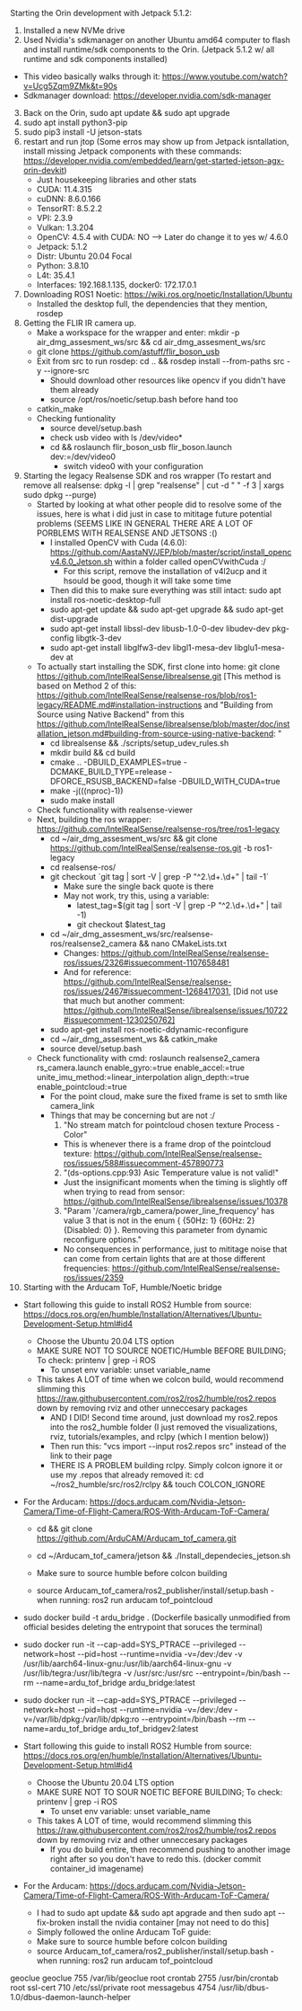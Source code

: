 Starting the Orin development with Jetpack 5.1.2:
1. Installed a new NVMe drive
2. Used Nvidia's sdkmanager on another Ubuntu amd64 computer to flash and install runtime/sdk components to the Orin. (Jetpack 5.1.2 w/ all runtime and sdk components installed)
- This video basically walks through it: https://www.youtube.com/watch?v=Ucg5Zqm9ZMk&t=90s
- Sdkmanager download: https://developer.nvidia.com/sdk-manager
3. Back on the Orin, sudo apt update && sudo apt upgrade
4. sudo apt install python3-pip
4. sudo pip3 install -U jetson-stats
5. restart and run jtop
  (Some erros may show up from Jetpack isntallation, install missing Jetpack components with these commands: https://developer.nvidia.com/embedded/learn/get-started-jetson-agx-orin-devkit)
    - Just housekeeping libraries and other stats
    -   CUDA: 11.4.315
    -   cuDNN: 8.6.0.166
    -   TensorRT: 8.5.2.2
    -   VPI: 2.3.9
    -   Vulkan: 1.3.204
    -   OpenCV: 4.5.4 with CUDA: NO --> Later do change it to yes w/ 4.6.0
    -   Jetpack: 5.1.2
    -   Distr: Ubuntu 20.04 Focal
    -   Python: 3.8.10
    -   L4t: 35.4.1  
    -   Interfaces: 192.168.1.135, docker0: 172.17.0.1
6. Downloading ROS1 Noetic: https://wiki.ros.org/noetic/Installation/Ubuntu
    - Installed the desktop full, the dependencies that they mention, rosdep
7. Getting the FLIR IR camera up.
    - Make a workspace for the wrapper and enter: mkdir -p air_dmg_assesment_ws/src && cd air_dmg_assesment_ws/src
    - git clone https://github.com/astuff/flir_boson_usb
    - Exit from src to run rosdep: cd .. && rosdep install --from-paths src -y --ignore-src
      - Should download other resources like opencv if you didn't have them already
      - source /opt/ros/noetic/setup.bash before hand too
    - catkin_make
    - Checking funtionality
      - source devel/setup.bash
      - check usb video with ls /dev/video*
      - cd && roslaunch flir_boson_usb flir_boson.launch dev:=/dev/video0
        - switch video0 with your configuration
8. Starting the legacy Realsense SDK and ros wrapper (To restart and remove all realsense: dpkg -l | grep "realsense" | cut -d " " -f 3 | xargs sudo dpkg --purge)
    - Started by looking at what other people did to resolve some of the issues, here is what i did just in case to mititage future potential problems (SEEMS LIKE IN GENERAL THERE ARE A LOT OF PORBLEMS WITH REALSENSE AND JETSONS :()
      - I installed OpenCV with Cuda (4.6.0): https://github.com/AastaNV/JEP/blob/master/script/install_opencv4.6.0_Jetson.sh within a folder called openCVwithCuda :/
        - For this script, remove the installation of v4l2ucp and it hsould be good, though it will take some time
      - Then did this to make sure everything was still intact: sudo apt install ros-noetic-desktop-full
      - sudo apt-get update && sudo apt-get upgrade && sudo apt-get dist-upgrade
      - sudo apt-get install libssl-dev libusb-1.0-0-dev libudev-dev pkg-config libgtk-3-dev
      - sudo apt-get install libglfw3-dev libgl1-mesa-dev libglu1-mesa-dev at
    - To actually start installing the SDK, first clone into home: git clone https://github.com/IntelRealSense/librealsense.git [This method is based on Method 2 of this: https://github.com/IntelRealSense/realsense-ros/blob/ros1-legacy/README.md#installation-instructions and "Building from Source using Native Backend" from this https://github.com/IntelRealSense/librealsense/blob/master/doc/installation_jetson.md#building-from-source-using-native-backend: "
      - cd librealsense && ./scripts/setup_udev_rules.sh
      - mkdir build && cd build
      - cmake .. -DBUILD_EXAMPLES=true -DCMAKE_BUILD_TYPE=release -DFORCE_RSUSB_BACKEND=false -DBUILD_WITH_CUDA=true
      - make -j$(($(nproc)-1))
      - sudo make install
    - Check functionality with realsense-viewer
    - Next, building the ros wrapper: https://github.com/IntelRealSense/realsense-ros/tree/ros1-legacy
      - cd ~/air_dmg_assesment_ws/src && git clone https://github.com/IntelRealSense/realsense-ros.git -b ros1-legacy
      - cd realsense-ros/
      - git checkout \`git tag | sort -V | grep -P "^2.\d+\.\d+" | tail -1\`
          - Make sure the single back quote is there
          - May not work, try this, using a variable:
              - latest_tag=$(git tag | sort -V | grep -P "^2.\d+\.\d+" | tail -1)
              - git checkout $latest_tag
      - cd ~/air_dmg_assesment_ws/src/realsense-ros/realsense2_camera && nano CMakeLists.txt
        - Changes: https://github.com/IntelRealSense/realsense-ros/issues/2326#issuecomment-1107658481
        - And for reference: https://github.com/IntelRealSense/realsense-ros/issues/2467#issuecomment-1268417031, [Did not use that much but another comment: https://github.com/IntelRealSense/librealsense/issues/10722#issuecomment-1230250762]
      - sudo apt-get install ros-noetic-ddynamic-reconfigure
      - cd ~/air_dmg_assesment_ws && catkin_make
      - source devel/setup.bash
    - Check functionality with cmd: roslaunch realsense2_camera rs_camera.launch enable_gyro:=true enable_accel:=true unite_imu_method:=linear_interpolation align_depth:=true enable_pointcloud:=true
      - For the point cloud, make sure the fixed frame is set to smth like camera_link
      - Things that may be concerning but are not :/
        1. "No stream match for pointcloud chosen texture Process - Color"
          - This is whenever there is a frame drop of the pointcloud texture: https://github.com/IntelRealSense/realsense-ros/issues/588#issuecomment-457890773
        2. "(ds-options.cpp:93) Asic Temperature value is not valid!"
          - Just the insignificant moments when the timing is slightly off when trying to read from sensor: https://github.com/IntelRealSense/librealsense/issues/10378
        3. "Param '/camera/rgb_camera/power_line_frequency' has value 3 that is not in the enum { {50Hz: 1} {60Hz: 2} {Disabled: 0} }. Removing this parameter from dynamic reconfigure options."
          - No consequences in performance, just to mititage noise that can come from certain lights that are at those different frequencies: https://github.com/IntelRealSense/realsense-ros/issues/2359
9. Starting with the Arducam ToF, Humble/Noetic bridge
  - Start following this guide to install ROS2 Humble from source: https://docs.ros.org/en/humble/Installation/Alternatives/Ubuntu-Development-Setup.html#id4
    - Choose the Ubuntu 20.04 LTS option
    - MAKE SURE NOT TO SOURCE NOETIC/Humble BEFORE BUILDING; To check: printenv | grep -i ROS
      - To unset env variable: unset variable_name
    - This takes A LOT of time when we colcon build, would recommend slimming this https://raw.githubusercontent.com/ros2/ros2/humble/ros2.repos down by removing rviz and other unneccesary packages
      - AND I DID! Second time around, just download my ros2.repos into the ros2_humble folder (I just removed the visualizations, rviz, tutorials/examples, and rclpy (which I mention below))
      - Then run this: "vcs import --input ros2.repos src" instead of the link to their page
      - THERE IS A PROBLEM building rclpy. Simply colcon ignore it or use my .repos that already removed it: cd ~/ros2_humble/src/ros2/rclpy && touch COLCON_IGNORE
  - For the Arducam: https://docs.arducam.com/Nvidia-Jetson-Camera/Time-of-Flight-Camera/ROS-With-Arducam-ToF-Camera/
    - cd && git clone https://github.com/ArduCAM/Arducam_tof_camera.git
    - cd ~/Arducam_tof_camera/jetson && ./Install_dependecies_jetson.sh 

    - Make sure to source humble before colcon building
    - source Arducam_tof_camera/ros2_publisher/install/setup.bash
          - when running: ros2 run arducam tof_pointcloud


  - sudo docker build -t ardu_bridge . (Dockerfile basically unmodified from official besides deleting the entrypoint that soruces the terminal)
  - sudo docker run -it --cap-add=SYS_PTRACE --privileged --network=host --pid=host --runtime=nvidia -v=/dev:/dev -v /usr/lib/aarch64-linux-gnu:/usr/lib/aarch64-linux-gnu -v /usr/lib/tegra:/usr/lib/tegra -v /usr/src:/usr/src --entrypoint=/bin/bash --rm --name=ardu_tof_bridge ardu_bridge:latest
  - sudo docker run -it --cap-add=SYS_PTRACE --privileged --network=host --pid=host --runtime=nvidia -v=/dev:/dev -v=/var/lib/dpkg:/var/lib/dpkg:ro --entrypoint=/bin/bash --rm --name=ardu_tof_bridge ardu_tof_bridgev2:latest

  - Start following this guide to install ROS2 Humble from source: https://docs.ros.org/en/humble/Installation/Alternatives/Ubuntu-Development-Setup.html#id4
    - Choose the Ubuntu 20.04 LTS option
    - MAKE SURE NOT TO SOUR NOETIC BEFORE BUILDING; To check: printenv | grep -i ROS
      - To unset env variable: unset variable_name
    - This takes A LOT of time, would recommend slimming this https://raw.githubusercontent.com/ros2/ros2/humble/ros2.repos down by removing rviz and other unneccesary packages
      - If you do build entire, then recommend pushing to another image right after so you don't have to redo this. (docker commit container_id imagename)
  - For the Arducam: https://docs.arducam.com/Nvidia-Jetson-Camera/Time-of-Flight-Camera/ROS-With-Arducam-ToF-Camera/
    - I had to sudo apt update && sudo apt apgrade and then sudo apt --fix-broken install the nvidia container [may not need to do this]
    - Simply followed the online Arducam ToF guide:
    - Make sure to source humble before colcon building
    - source Arducam_tof_camera/ros2_publisher/install/setup.bash
          - when running: ros2 run arducam tof_pointcloud


geoclue geoclue 755 /var/lib/geoclue
root crontab 2755 /usr/bin/crontab
root ssl-cert 710 /etc/ssl/private
root messagebus 4754 /usr/lib/dbus-1.0/dbus-daemon-launch-helper
